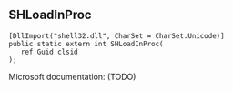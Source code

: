 ## SHLoadInProc

```
[DllImport("shell32.dll", CharSet = CharSet.Unicode)]
public static extern int SHLoadInProc(
   ref Guid clsid
);
```

Microsoft documentation: (TODO)
